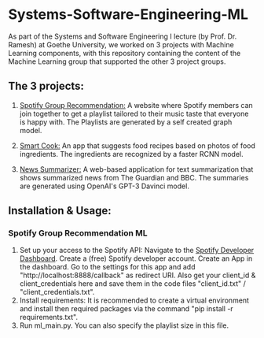 # Systems-Software-Engineering-ML

As part of the Systems and Software Engineering I lecture (by Prof. Dr. Ramesh) at Goethe University, we worked on 3 projects with Machine Learning components, with this repository containing the content of the Machine Learning group that supported the other 3 project groups.

## The 3 projects:
1. [Spotify Group Recommendation:](https://github.com/danielcopper/spotify-group-recommendation) A website where Spotify members can join together to get a playlist tailored to their music taste that everyone is happy with. The Playlists are generated by a self created graph model.

2. [Smart Cook:](https://github.com/CarloStock/SmartCook) An app that suggests food recipes based on photos of food ingredients. The ingredients are recognized by a faster RCNN model.

3. [News Summarizer:](https://github.com/Ansothso/News-Summeraizer) A web-based application for text summarization that shows summarized news from The Guardian and BBC. The summaries are generated using OpenAI's GPT-3 Davinci model.

## Installation & Usage:
### Spotify Group Recommendation ML
1. Set up your access to the Spotify API: Navigate to the [Spotify Developer Dashboard](https://developer.spotify.com/dashboard/). Create a (free) Spotify developer account. Create an App in the dashboard. Go to the settings for this app and add "http://localhost:8888/callback" as redirect URI. Also get your client_id & client_credentials here and save them in the code files "client_id.txt" / "client_credentials.txt".
2. Install requirements: It is recommended to create a virtual environment and install then required packages via the command "pip install -r requirements.txt".
3. Run ml_main.py. You can also specify the playlist size in this file.
